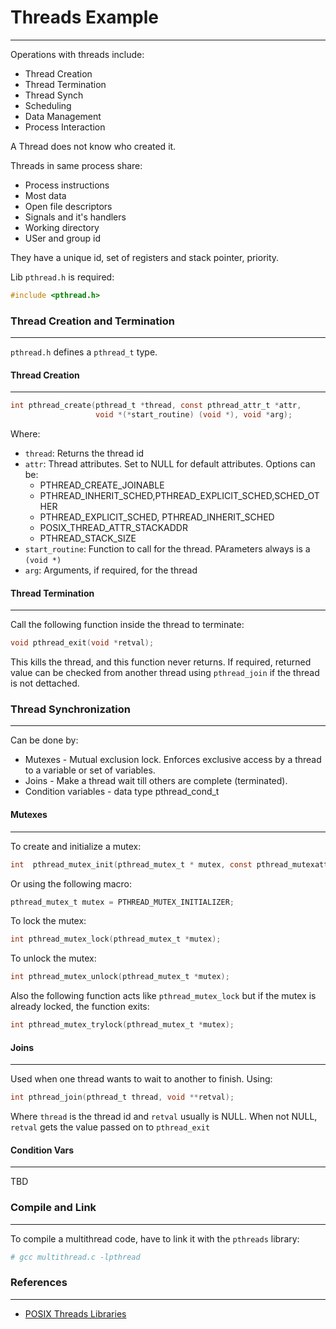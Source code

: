 # Threads Example
---

Operations with threads include:

- Thread Creation
- Thread Termination
- Thread Synch
- Scheduling
- Data Management
- Process Interaction

A Thread does not know who created it.

Threads in same process share:
- Process instructions
- Most data
- Open file descriptors
- Signals and it's handlers
- Working directory
- USer and group id

They have a unique id, set of registers and stack pointer, priority.

Lib `pthread.h` is required:
````c
#include <pthread.h>
````


### Thread Creation and Termination
---

`pthread.h` defines a `pthread_t` type. 

#### Thread Creation
---
````c 
int pthread_create(pthread_t *thread, const pthread_attr_t *attr,
                   void *(*start_routine) (void *), void *arg);
````

Where:

- `thread`: Returns the thread id
- `attr`: Thread attributes. Set to NULL for default attributes. Options can be:
  - PTHREAD_CREATE_JOINABLE
  - PTHREAD_INHERIT_SCHED,PTHREAD_EXPLICIT_SCHED,SCHED_OTHER
  - PTHREAD_EXPLICIT_SCHED, PTHREAD_INHERIT_SCHED
  - POSIX_THREAD_ATTR_STACKADDR
  - PTHREAD_STACK_SIZE 
- `start_routine`: Function to call for the thread. PArameters always is a `(void *)`
- `arg`: Arguments, if required, for the thread
 
 #### Thread Termination
 ---
 Call the following function inside the thread to terminate:
 ```c 
 void pthread_exit(void *retval);
 ```
 
 This kills the thread, and this function never returns. If required, returned value can be checked from another thread using `pthread_join` if the thread is not dettached.

### Thread Synchronization
---
Can be done by:
- Mutexes - Mutual exclusion lock. Enforces exclusive access by a thread to a variable or set of variables.
- Joins - Make a thread wait till others are complete (terminated).
- Condition variables - data type pthread_cond_t

#### Mutexes
---
To create and initialize a mutex:
```c
int  pthread_mutex_init(pthread_mutex_t * mutex, const pthread_mutexattr_t * attr);
```
Or using the following macro:
```c 
pthread_mutex_t mutex = PTHREAD_MUTEX_INITIALIZER;
```
To lock the mutex:
```c
int pthread_mutex_lock(pthread_mutex_t *mutex);
```
To unlock the mutex:
```c
int pthread_mutex_unlock(pthread_mutex_t *mutex);
```
Also the following function acts like `pthread_mutex_lock` but if the mutex is already locked, the function exits:
```c
int pthread_mutex_trylock(pthread_mutex_t *mutex);
```

#### Joins
---
Used when one thread wants to wait to another to finish. Using:
```c
int pthread_join(pthread_t thread, void **retval);
```
Where `thread` is the thread id and `retval` usually is NULL. When not NULL, `retval` gets the value passed on to `pthread_exit` 

#### Condition Vars
---
TBD

### Compile and Link
---
To compile a multithread code, have to link it with the `pthreads` library:
```bash
# gcc multithread.c -lpthread
```
### References
---

- [POSIX Threads Libraries](https://www.cs.cmu.edu/afs/cs/academic/class/15492-f07/www/pthreads.html)

